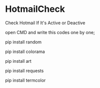 # HotmailCheck
Check Hotmail If It's Active or Deactive

open CMD and write this codes one by one;

pip install random

pip install colorama

pip install art

pip install requests

pip install termcolor
